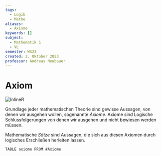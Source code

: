 ```yaml
---
tags:
  - Logik
  - Mathe
aliases:
  - Axiome
keywords: []
subject:
  - Mathematik 1
  - VL
semester: WS23
created: 2. Oktober 2023
professor: Andreas Neubauer
---
```

 

# Axiom

![InlineR](assets/AxiomeVis.png)

Grundlage jeder mathematischen Theorie sind gewisse Aussagen, von denen wir ausgehen wollen, sogenannte *Axiome*. Axiome sind Logische Schlussfolgerungen von denen wir ausgehen und nicht bewiesen werden müssen. 


Mathematische *Sätze* sind Aussagen, die sich aus diesen Axiomen durch logisches Erschließen herleiten lassen.

```dataview
TABLE axiome FROM #Axiome
```
